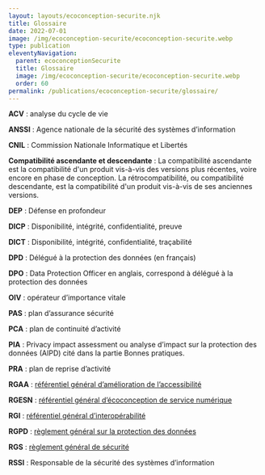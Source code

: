 ```yaml
---
layout: layouts/ecoconception-securite.njk
title: Glossaire
date: 2022-07-01
image: /img/ecoconception-securite/ecoconception-securite.webp
type: publication
eleventyNavigation:
  parent: ecoconceptionSecurite
  title: Glossaire
  image: /img/ecoconception-securite/ecoconception-securite.webp
  order: 60
permalink: /publications/ecoconception-securite/glossaire/
---
```


**ACV** : analyse du cycle de vie

**ANSSI** : Agence nationale de la sécurité des systèmes d’information

**CNIL** : Commission Nationale Informatique et Libertés

**Compatibilité ascendante et descendante** : La compatibilité ascendante est la compatibilité d'un produit vis-à-vis des versions plus récentes, voire encore en phase de conception. La rétrocompatibilité, ou compatibilité descendante, est la compatibilité d'un produit vis-à-vis de ses anciennes versions.

**DEP** : Défense en profondeur

**DICP** : Disponibilité, intégrité, confidentialité, preuve

**DICT** : Disponibilité, intégrité, confidentialité, traçabilité

**DPD** : Délégué à la protection des données (en français)

**DPO** : Data Protection Officer en anglais, correspond à délégué à la protection des données

**OIV** : opérateur d’importance vitale

**PAS** : plan d’assurance sécurité

**PCA** : plan de continuité d’activité

**PIA** : Privacy impact assessment ou analyse d’impact sur la protection des données (AIPD) cité dans la partie Bonnes pratiques.

**PRA** : plan de reprise d’activité

**RGAA** : [référentiel général d’amélioration de l’accessibilité](https://www.numerique.gouv.fr/publications/rgaa-accessibilite/)

**RGESN** : [référentiel général d’écoconception de service numérique](/publications/referentiel-general-ecoconception/)

**RGI** : [référentiel général d’interopérabilité](https://www.numerique.gouv.fr/publications/interoperabilite/)

**RGPD** : [règlement général sur la protection des données](https://www.cnil.fr/fr/reglement-europeen-protection-donnees)

**RGS** : [règlement général de sécurité](https://www.ssi.gouv.fr/entreprise/reglementation/confiance-numerique/le-referentiel-general-de-securite-rgs/)

**RSSI** : Responsable de la sécurité des systèmes d’information

